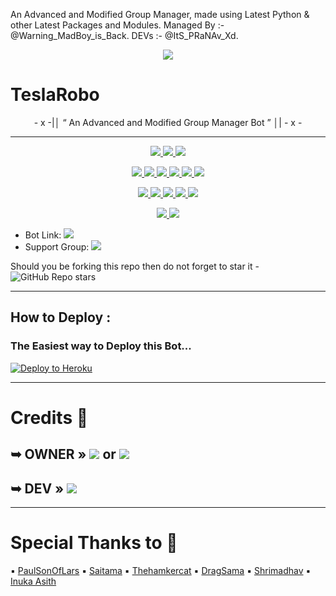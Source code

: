 
An Advanced and Modified Group Manager, made using Latest Python &amp; other Latest Packages and Modules. Managed By :- @Warning_MadBoy_is_Back. DEVs :- @ItS_PRaNAv_Xd.

<p align="center">
  <img src="https://media.giphy.com/media/S7jznj1TlqH9otxZux/giphy.gif">
</p>

# TeslaRobo

<p align="center">
- x -|│  “	An Advanced and Modified Group Manager Bot ”  │| - x -
</p>

-------------------------------------------------

<p align="center">
<a href="https://app.codacy.com/gh/MadBoy-X/TeslaRobo?utm_source=github.com&utm_medium=referral&utm_content=MadBoy-X/TeslaRobo&utm_campaign=Badge_Grade_Settings" alt="Codacy Badge">
<img src="https://api.codacy.com/project/badge/Grade/6141417ceaf84545bab6bd671503df51" /> </a>
<a href="https://github.com/MadBoy-X/TeslaRobo" alt="Libraries.io dependency status for GitHub repo"> <img src="https://img.shields.io/librariesio/github/MadBoy-X/TeslaRobo" /> </a>
<a href="http://hits.dwyl.com/MadBoy-X/TeslaRobo" alt="HitCount"> <img src="http://hits.dwyl.com/MadBoy-X/TeslaRobo.svg" /> </a>
</p>
<p align="center">
<a href="https://github.com/MadBoy-X/TeslaRobo" alt="GitHub closed issues"> <img src="https://img.shields.io/github/issues-closed-raw/MadBoy-X/TeslaRobo?style=flat&logo=github&color=success" /> </a>
<a href="https://github.com/MadBoy-X/TeslaRobo" alt="GitHub commit activity"> <img src="https://img.shields.io/github/commit-activity/m/MadBoy-X/TeslaRobo" /> </a>
<a href="https://github.com/MadBoy-X/TeslaRobo/graphs/contributors" alt="GitHub contributors"> <img src="https://img.shields.io/github/contributors/MadBoy-X/TeslaRobo?style=flat&logo=github" /> </a>
<a href="https://github.com/MadBoy-X/TeslaRobo/network/members" alt="GitHub forks"> <img src="https://img.shields.io/github/forks/MadBoy-X/TeslaRobo?label=Forks&logo=github" /> </a>
<a href="https://github.com/MadBoy-X/TeslaRobo" alt="GitHub closed pull requests"> <img src="https://img.shields.io/github/issues-pr-closed-raw/MadBoy-X/TeslaRobo?color=success" /> </a>
<a href="https://github.com/MadBoy-X/TeslaRobo" alt="GitHub issues"> <img src="https://img.shields.io/github/issues-raw/MadBoy-X/TeslaRobo?style=flat&logo=github&color=yellow" /> </a>
</p>
<p align="center">
<a href="https://github.com/MadBoy-X/TeslaRobo" alt="GitHub release (latest by date including pre-releases)"> <img src="https://img.shields.io/github/v/release/MadBoy-X/TeslaRobo?include_prereleases?style=flat&logo=github" /> </a>
<a href="https://www.python.org/" alt="made-with-python"> <img src="https://img.shields.io/badge/Made%20with-Python-1f425f.svg?style=flat&logo=python&color=blue" /> </a>
<a href="https://github.com/MadBoy-X/TeslaRobo" alt="Docker!"> <img src="https://aleen42.github.io/badges/src/docker.svg" /> </a>
<a href="https://github.com/MadBoy-X/TeslaRobo" alt="GitHub repo size"> <img src="https://img.shields.io/github/repo-size/MadBoy-X/TeslaRobo" /> </a>
<a href="https://github.com/MadBoy-X/TeslaRobo/blob/master/LICENSE" alt="GPLv3 license"> <img src="https://img.shields.io/badge/License-GPLv3-blue.svg" /> </a>
</p>
<p align="center">
<a href="https://telegram.me/TeslaRobo_Chat" alt="Telegram!"> <img src="https://aleen42.github.io/badges/src/telegram.svg" /> </a>
<a href="https://github.com/MadBoy-X/TeslaRobo/graphs/commit-activity" alt="Maintenance"> <img src="https://img.shields.io/badge/Maintained%3F-yes-green.svg" /> </a>

* Bot Link:  <a href="https://telegram.me/TeslaRobo_Bot" alt="TeslaRobo"> <img src="https://img.shields.io/badge/%F0%9F%A4%96%20-TeslaRobo-blue" /> </a>
* Support Group: <a  href="https://telegram.me/TeslaRobo_Chat" alt="TeslaRobo Chat"> <img  src="https://img.shields.io/badge/%F0%9F%92%A1-Tesla%20Robo%20Chat-9cf" /> </a>

Should you be forking this repo then do not forget to star it - <img alt="GitHub Repo stars" src="https://img.shields.io/github/stars/MadBoy-X/TeslaRobo?color=white&label=%F0%9F%8C%9F%20star">
 
-------------------------------------------------
 
## How to Deploy :
  
### The Easiest way to Deploy this Bot...
  
[![Deploy to Heroku](https://www.herokucdn.com/deploy/button.svg)](https://heroku.com/deploy?template=https://github.com/MadBoy-X/TeslaRobo.git) 
  
-------------------------------------------------

# Credits 📍
  
## ➥ <b>OWNER</b> » <a href="https://github.com/madboy482" alt="MadBoy"> <img src="https://img.shields.io/badge/MADBOY-30302f?logo=github" /></a> or <a href="https://telegram.me/Warning_MadBoy_is_Back" alt="MadBoy"> <img src="https://img.shields.io/badge/MADBOY-dcdcdc?logo=telegram" /></a>

## ➥ <b>DEV</b> » <a href="https://telegram.me/ItS_PRaNAv_Xd" alt="Pranav"> <img src="https://img.shields.io/badge/PRANAV-adff2f?logo=telegram" /></a>

-------------------------------------------------
  
# Special Thanks to 📝

▪️ [PaulSonOfLars](https://github.com/PaulSonOfLars)
▪️ [Saitama](https://github.com/AnimeKaizoku/SaitamRobot)
▪️ [Thehamkercat](https://github.com/thehamkercat)
▪️ [DragSama](https://github.com/DragSama)
▪️ [Shrimadhav](https://github.com/SpEcHiDe)
▪️ [Inuka Asith](https://github.com/inukaasith)
